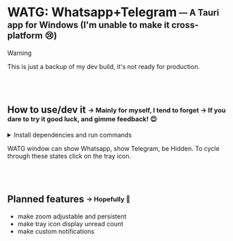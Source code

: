 # WATG: Whatsapp+Telegram<sub><sup> — A Tauri app for Windows (I'm unable to make it cross-platform 😢)</sup></sub>

> [!WARNING]  
> This is just a backup of my dev build, it's not ready for production.

<br/><br/>

## How to use/dev it <sub><sup> → Mainly for myself, I tend to forget → If you dare to try it good luck, and gimme feedback! 😊</sup></sub>

<details>
  <summary>Install dependencies and run commands</summary>
  <br/>

1. install prerequisites:
   - `visual studio build tools 2022 (v17.14.6+36212.18.-june.2025-) ` > `MSVC compiler (v143)`
   - `rustc 1.87.0 (17067e9ac 2025-05-09)`
   - `tauri-cli 2.5.0`
2. download source-code and unzip it in a folder
   - from [main.zip](https://github.com/DavidBevi/WATG/archive/refs/heads/main.zip), extract folder `source-code`
   - save it somewhere (example: `C:\watg`)
3. open a `cmd` in that folder and use these commands:
    - `cargo tauri dev --features unstable` to run it like a dev, with autoreload when source files are saved
    - `cargo tauri build --features unstable` to export a portable executable in `src-tauri\target\release`

<br/>

</details>
   
WATG window can show Whatsapp, show Telegram, be Hidden. To cycle through these states click on the tray icon.

<br/><br/>

## Planned features <sub><sup> → Hopefully 🤞</sup></sub>

- make zoom adjustable and persistent
- make tray icon display unread count
- make custom notifications
